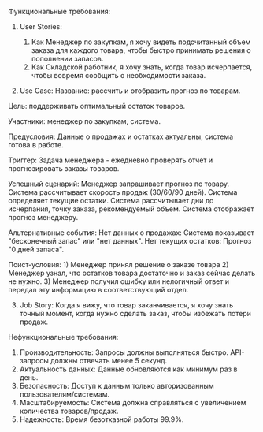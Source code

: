 Функциональные требования:

1. User Stories:
	1) Как Менеджер по закупкам, я хочу видеть подсчитанный объем заказа для каждого товара, чтобы быстро принимать решения о пополнении запасов.
	2) Как Складской работник, я хочу знать, когда товар исчерпается, чтобы вовремя сообщить о необходимости заказа.


2. Use Case: 
Название: рассчить и отобразить прогноз по товарам.

Цель: поддерживать оптимальный остаток товаров.

Участники: менеджер по закупкам, система.

Предусловия: Данные о продажах и остатках актуальны, система готова в работе.

Триггер: Задача менеджера - ежедневно проверять отчет и прогнозировать заказы товаров.

Успешный сценарий:
	Менеджер запрашивает прогноз по товару.
	Система рассчитывает скорость продаж (30/60/90 дней).
	Система определяет текущие остатки.
	Система рассчитывает дни до исчерпания, точку заказа, рекомендуемый объем.
	Система отображает прогноз менеджеру.

Альтернативные события:
	Нет данных о продажах: Система показывает "бесконечный запас" или "нет данных".
	Нет текущих остатков: Прогноз "0 дней запаса".

Поист-условия:
	1) Менеджер принял решение о заказе товара
	2) Менеджер узнал, что остатков товара достаточно и заказ сейчас делать не нужно.
	3) Менеджер получил ошибку или нелогичный ответ и передал эту информацию в соответствующий отдел.


3. Job Story:
Когда я вижу, что товар заканчивается, я хочу знать точный момент, когда нужно сделать заказ, чтобы избежать потери продаж.





Нефункциональные требования:

1. Производительность: Запросы должны выполняться быстро. API-запросы должны отвечать менее 5 секунд.
2. Актуальность данных: Данные обновляются как минимум раз в день.
3. Безопасность: Доступ к данным только авторизованным пользователям/системам.
4. Масштабируемость: Система должна справляться с увеличением количества товаров/продаж.
5. Надежность: Время безотказной работы 99.9%.